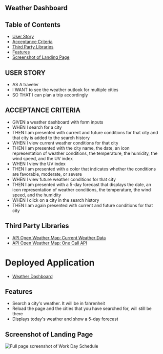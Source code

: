 
## Weather Dashboard

## Table of Contents
* [User Story](#User-Story)
* [Acceptance Criteria](#Acceptance-Criteria)
* [Third Party Libraries](#third-party-libraries)
* [Features](#features)
* [Screenshot of Landing Page](#screenshot-of-landing-page)

## USER STORY
* AS A traveler
* I WANT to see the weather outlook for multiple cities
* SO THAT I can plan a trip accordingly

## ACCEPTANCE CRITERIA
* GIVEN a weather dashboard with form inputs
* WHEN I search for a city
* THEN I am presented with current and future conditions for that city and that city is added to the search history
* WHEN I view current weather conditions for that city
* THEN I am presented with the city name, the date, an icon representation of weather conditions, the temperature, the humidity, the wind speed, and the UV index
* WHEN I view the UV index
* THEN I am presented with a color that indicates whether the conditions are favorable, moderate, or severe
* WHEN I view future weather conditions for that city
* THEN I am presented with a 5-day forecast that displays the date, an icon representation of weather conditions, the temperature, the wind speed, and the humidity
* WHEN I click on a city in the search history
* THEN I am again presented with current and future conditions for that city

## Third Party Libraries
* [API Open Weather Map: Current Weather Data](https://openweathermap.org/current)
* [API Open Weather Map: One Call API](https://openweathermap.org/api/one-call-api)

# Deployed Application
* [Weather Dashboard](https://nguy2935.github.io/weather-dashboard/)

## Features
* Search a city's weather. It will be in fahrenheit
* Reload the page and the cities that you have searched for, will still be there
* Displays today's weather and show a 5-day forecast

## Screenshot of Landing Page
![Full page screenshot of Work Day Schedule](assets/images/landing-page.png)